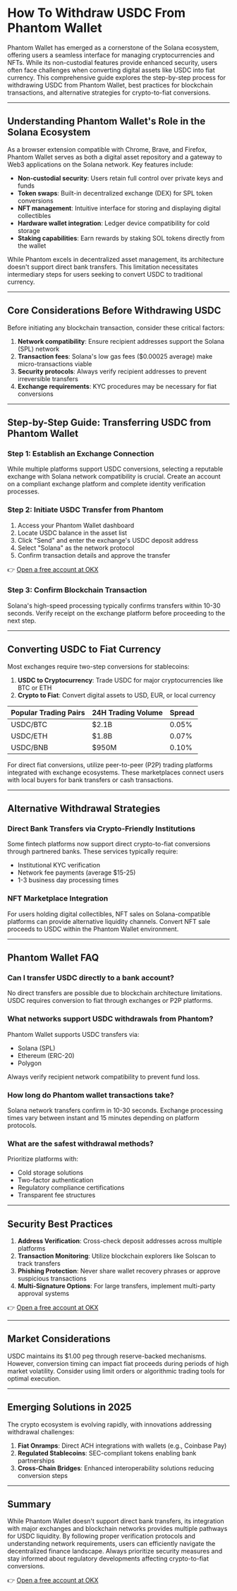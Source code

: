 # How To Withdraw USDC From Phantom Wallet

Phantom Wallet has emerged as a cornerstone of the Solana ecosystem, offering users a seamless interface for managing cryptocurrencies and NFTs. While its non-custodial features provide enhanced security, users often face challenges when converting digital assets like USDC into fiat currency. This comprehensive guide explores the step-by-step process for withdrawing USDC from Phantom Wallet, best practices for blockchain transactions, and alternative strategies for crypto-to-fiat conversions.

---

## Understanding Phantom Wallet's Role in the Solana Ecosystem

As a browser extension compatible with Chrome, Brave, and Firefox, Phantom Wallet serves as both a digital asset repository and a gateway to Web3 applications on the Solana network. Key features include:

- **Non-custodial security**: Users retain full control over private keys and funds
- **Token swaps**: Built-in decentralized exchange (DEX) for SPL token conversions
- **NFT management**: Intuitive interface for storing and displaying digital collectibles
- **Hardware wallet integration**: Ledger device compatibility for cold storage
- **Staking capabilities**: Earn rewards by staking SOL tokens directly from the wallet

While Phantom excels in decentralized asset management, its architecture doesn't support direct bank transfers. This limitation necessitates intermediary steps for users seeking to convert USDC to traditional currency.

---

## Core Considerations Before Withdrawing USDC

Before initiating any blockchain transaction, consider these critical factors:

1. **Network compatibility**: Ensure recipient addresses support the Solana (SPL) network
2. **Transaction fees**: Solana's low gas fees ($0.00025 average) make micro-transactions viable
3. **Security protocols**: Always verify recipient addresses to prevent irreversible transfers
4. **Exchange requirements**: KYC procedures may be necessary for fiat conversions

---

## Step-by-Step Guide: Transferring USDC from Phantom Wallet

### Step 1: Establish an Exchange Connection

While multiple platforms support USDC conversions, selecting a reputable exchange with Solana network compatibility is crucial. Create an account on a compliant exchange platform and complete identity verification processes.

### Step 2: Initiate USDC Transfer from Phantom

1. Access your Phantom Wallet dashboard
2. Locate USDC balance in the asset list
3. Click "Send" and enter the exchange's USDC deposit address
4. Select "Solana" as the network protocol
5. Confirm transaction details and approve the transfer

👉 [Open a free account at OKX](https://bit.ly/okx-bonus)

### Step 3: Confirm Blockchain Transaction

Solana's high-speed processing typically confirms transfers within 10-30 seconds. Verify receipt on the exchange platform before proceeding to the next step.

---

## Converting USDC to Fiat Currency

Most exchanges require two-step conversions for stablecoins:

1. **USDC to Cryptocurrency**: Trade USDC for major cryptocurrencies like BTC or ETH
2. **Crypto to Fiat**: Convert digital assets to USD, EUR, or local currency

| Popular Trading Pairs | 24H Trading Volume | Spread |
|----------------------|-------------------|--------|
| USDC/BTC             | $2.1B             | 0.05%  |
| USDC/ETH             | $1.8B             | 0.07%  |
| USDC/BNB             | $950M             | 0.10%  |

For direct fiat conversions, utilize peer-to-peer (P2P) trading platforms integrated with exchange ecosystems. These marketplaces connect users with local buyers for bank transfers or cash transactions.

---

## Alternative Withdrawal Strategies

### Direct Bank Transfers via Crypto-Friendly Institutions

Some fintech platforms now support direct crypto-to-fiat conversions through partnered banks. These services typically require:

- Institutional KYC verification
- Network fee payments (average $15-25)
- 1-3 business day processing times

### NFT Marketplace Integration

For users holding digital collectibles, NFT sales on Solana-compatible platforms can provide alternative liquidity channels. Convert NFT sale proceeds to USDC within the Phantom Wallet environment.

---

## Phantom Wallet FAQ

### Can I transfer USDC directly to a bank account?

No direct transfers are possible due to blockchain architecture limitations. USDC requires conversion to fiat through exchanges or P2P platforms.

### What networks support USDC withdrawals from Phantom?

Phantom Wallet supports USDC transfers via:
- Solana (SPL)
- Ethereum (ERC-20)
- Polygon

Always verify recipient network compatibility to prevent fund loss.

### How long do Phantom wallet transactions take?

Solana network transfers confirm in 10-30 seconds. Exchange processing times vary between instant and 15 minutes depending on platform protocols.

### What are the safest withdrawal methods?

Prioritize platforms with:
- Cold storage solutions
- Two-factor authentication
- Regulatory compliance certifications
- Transparent fee structures

---

## Security Best Practices

1. **Address Verification**: Cross-check deposit addresses across multiple platforms
2. **Transaction Monitoring**: Utilize blockchain explorers like Solscan to track transfers
3. **Phishing Protection**: Never share wallet recovery phrases or approve suspicious transactions
4. **Multi-Signature Options**: For large transfers, implement multi-party approval systems

👉 [Open a free account at OKX](https://bit.ly/okx-bonus)

---

## Market Considerations

USDC maintains its $1.00 peg through reserve-backed mechanisms. However, conversion timing can impact fiat proceeds during periods of high market volatility. Consider using limit orders or algorithmic trading tools for optimal execution.

---

## Emerging Solutions in 2025

The crypto ecosystem is evolving rapidly, with innovations addressing withdrawal challenges:

1. **Fiat Onramps**: Direct ACH integrations with wallets (e.g., Coinbase Pay)
2. **Regulated Stablecoins**: SEC-compliant tokens enabling bank partnerships
3. **Cross-Chain Bridges**: Enhanced interoperability solutions reducing conversion steps

---

## Summary

While Phantom Wallet doesn't support direct bank transfers, its integration with major exchanges and blockchain networks provides multiple pathways for USDC liquidity. By following proper verification protocols and understanding network requirements, users can efficiently navigate the decentralized finance landscape. Always prioritize security measures and stay informed about regulatory developments affecting crypto-to-fiat conversions.

👉 [Open a free account at OKX](https://bit.ly/okx-bonus)